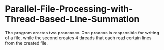# Parallel-File-Processing-with-Thread-Based-Line-Summation
The program creates two processes. One process is responsible for writing of a file, while the second creates 4 threads that each read certain lines from the created file.
